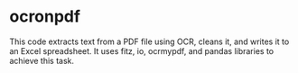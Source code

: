 # ocronpdf
This code extracts text from a PDF file using OCR, cleans it, and writes it to an Excel spreadsheet. It uses fitz, io, ocrmypdf, and pandas libraries to achieve this task.
